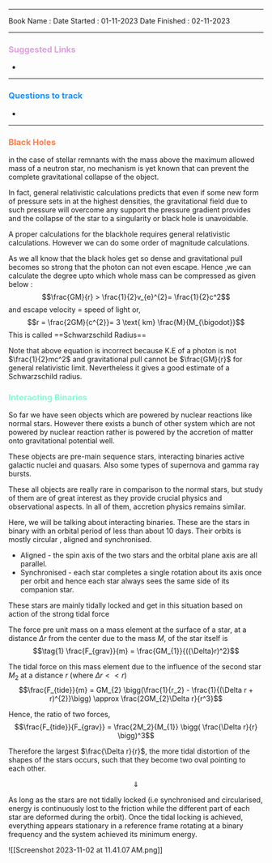 

<hr>

Book Name : 
Date Started : 01-11-2023
Date Finished : 02-11-2023

<hr>

### <span  style = "color:Plum">Suggested Links </span>
+ 

<hr>


### <span  style = "color:dodgerblue">Questions to track </span>
+ 


<hr>

### <span  style = "color:Coral">Black Holes </span>
in the case of stellar remnants with the mass above the maximum allowed mass of a neutron star, no mechanism is yet known that can prevent the complete gravitational collapse of the object. 

In fact, general relativistic calculations predicts that even if some new form of pressure sets in at the highest densities, the gravitational field due to such pressure will overcome any support the pressure gradient provides and the collapse of the star to a singularity or black hole is unavoidable. 

A proper calculations for the blackhole requires general relativistic calculations. However  we can do some order of magnitude  calculations. 

As we all know that the black holes get so dense and gravitational pull becomes so strong that the photon can not even escape. Hence ,we can calculate the degree upto which whole mass can be compressed as given below : 
$$\frac{GM}{r} > \frac{1}{2}v_{e}^{2}= \frac{1}{2}c^2$$
and escape velocity  = speed of light 
or, 
$$r = \frac{2GM}{c^{2}}= 3 \text{ km} \frac{M}{M_{\bigodot}}$$
This is called ==Schwarzschild Radius==

Note that above equation is incorrect because K.E of a photon is not $\frac{1}{2}mc^2$ and gravitational pull cannot be $\frac{GM}{r}$ for general relativistic limit. Nevertheless it gives a good estimate of a Schwarzschild radius. 

### <span  style = "color:AquaMarine">Interacting Binaries</span>
So far we have seen objects which are powered by nuclear reactions like normal stars. However there exists a bunch of other system which are not powered by nuclear reaction rather is powered by the accretion of matter onto gravitational potential well. 

These objects are pre-main sequence stars, interacting binaries active galactic nuclei and quasars. Also some types of supernova and gamma ray bursts. 

These all objects are really rare in comparison to the normal stars, but study of them are of great interest as they provide crucial physics and observational aspects. In all of them, accretion physics remains similar. 

Here, we will be talking about interacting binaries. These are the stars in binary with an orbital period of less than about 10 days. Their orbits is mostly circular , aligned and synchronised. 

- Aligned - the spin axis of the two stars and the orbital plane axis are all parallel. 
- Synchronised  - each star completes a single rotation about its axis once per orbit and hence each star always sees the same side of its companion star. 

These stars are mainly tidally locked and get in this situation based on action of the strong tidal force

The force pre unit mass on a mass element at the surface of a star, at a distance $\Delta r$ from the center due to the mass $M$, of the star itself is 
$$\tag{1} \frac{F_{grav}}{m} = \frac{GM_{1}}{({\Delta}r)^2}$$

The tidal force on this mass element due to the influence of the second star $M_2$ at a distance $r$ (where $\Delta r << r$)
$$\frac{F_{tide}}{m} = GM_{2} \bigg(\frac{1}{r_2} - \frac{1}{(\Delta r + r)^{2}}\bigg) \approx \frac{2GM_{2}\Delta r}{r^3}$$

Hence, the ratio of two forces, 
$$\frac{F_{tide}}{F_{grav}} = \frac{2M_2}{M_{1}} \bigg( \frac{\Delta r}{r} \bigg)^3$$

Therefore the largest $\frac{\Delta r}{r}$, the more tidal distortion of the shapes of the stars occurs, such that they become two oval pointing to each other. 

$$\Downarrow$$

As long as the stars are not tidally locked (i.e synchronised and circularised, energy is continuously lost to the friction while the different part of each star are deformed during the orbit). Once the tidal locking is achieved, everything appears stationary in a reference frame rotating at a binary frequency and the system achieved its minimum energy. 

![[Screenshot 2023-11-02 at 11.41.07 AM.png]]




